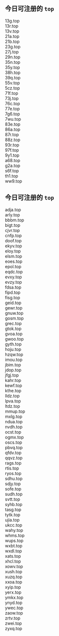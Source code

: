 
## 今日可注册的 `top`
>
13g.top   
13r.top   
13v.top   
21a.top   
21b.top   
23g.top   
27j.top   
29n.top   
35n.top   
35y.top   
38h.top   
39q.top   
55v.top   
5cz.top   
71f.top   
73j.top   
76c.top   
77e.top   
7g6.top   
7wu.top   
83e.top   
86a.top   
87r.top   
88z.top   
93r.top   
97f.top   
9y1.top   
a68.top   
g2a.top   
s6f.top   
th1.top   
ww9.top   


## 今日可注册的 `top`
>
adja.top   
arly.top   
bbbm.top   
bigt.top   
cjvr.top   
cnfp.top   
doof.top   
ekyv.top   
eloy.top   
elsm.top   
eoes.top   
epol.top   
eqdc.top   
evxy.top   
evzy.top   
fdsa.top   
fipd.top   
fisg.top   
geid.top   
gewr.top   
gnuw.top   
gosm.top   
grec.top   
gtok.top   
gvoa.top   
gwoo.top   
gyth.top   
hoju.top   
hzqw.top   
imou.top   
jbim.top   
jdop.top   
jfgj.top   
kahr.top   
kewf.top   
kthe.top   
lldz.top   
lpva.top   
ltdz.top   
mmup.top   
mxlg.top   
ndua.top   
nvdh.top   
ocst.top   
ogmx.top   
oscs.top   
pbvq.top   
qfdv.top   
qqvz.top   
rags.top   
rtis.top   
ryos.top   
sdhu.top   
sdjy.top   
sofe.top   
sudh.top   
svtt.top   
syhb.top   
tasg.top   
tytk.top   
ujia.top   
ukcc.top   
wahy.top   
whms.top   
wups.top   
wxbt.top   
wxdl.top   
xats.top   
xhcl.top   
xowv.top   
xush.top   
xuzq.top   
xxoa.top   
xyip.top   
yerx.top   
ymkx.top   
ynyd.top   
ywec.top   
zaow.top   
zrtv.top   
zwei.top   
zyxq.top   

